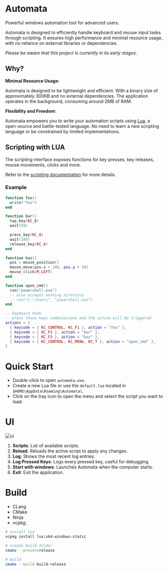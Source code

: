 # Automata
Powerful windows automation tool for advanced users.

Automata is designed to efficiently handle keyboard and mouse input tasks through scripting.
It ensures high performance and minimal resource usage, with no reliance on external libraries or dependencies.

*Please be aware that this project is currently in its early stages.*

## Why?

**Minimal Resource Usage**:

Automata is designed to be lightweight and efficient. With a binary size of approximately 300KB and no external dependencies. The application operates in the background, consuming around 2MB of RAM.

**Flexibility and Freedom**:

Automata empowers you to write your automation scripts using [Lua](https://www.lua.org/), a open-source and battle-tested language. No need to learn a new scripting language or be constrained by limited implementations.

## Scripting with LUA
The scripting interface exposes functions for key presses, key releases, mouse movements, clicks and more.

Refer to the [scripting documentation](doc/scripting.md) for more details.

### Example

```lua
function foo()
  write("foo")
end

function bar()
  tap_key(KC_B)
  wait(50)

  press_key(KC_A)
  wait(100)
  release_key(KC_A)
end

function baz()
  pos = mouse_position()
  mouse_move(pos.x + 100, pos.y + 50)
  mouse_click(M_LEFT)
end

function open_cmd()
  run("powershell.exe")
  -- also accepts working directory
  -- run("C:\\Users", "powershell.exe")
end

-- keyboard hook
-- press those keys combinations and the action will be triggered
actions = {
  { keycode = { KC_CONTROL, KC_F1 }, action = "foo" },
  { keycode = { KC_F2 }, action = "bar" },
  { keycode = { KC_F3 }, action = "baz" },
  { keycode = { KC_CONTROL, KC_MENU, KC_T }, action = "open_cmd" },
}
```

# Quick Start

- Double-click to open `automata.exe`.
- Create a new Lua file or use the `default.lua` located in `$HOME\AppData\Roaming\Automata\`.
- Click on the tray icon to open the menu and select the script you want to load.

# UI

![ui](https://github.com/fbeline/automata/assets/5730881/39e1affb-cd3e-402b-b1ae-daeb413e7a94)

1. **Scripts**: List of available scripts.
1. **Reload**: Reloads the active script to apply any changes.
1. **Log**: Shows the most recent log entries.
1. **Log Pressed Keys**: Logs every pressed key, useful for debugging.
1. **Start with windows**: Launches Automata when the computer starts.
1. **Exit**: Exit the application.

# Build

- CLang
- CMake
- Ninja
- vcpkg; 

```bash
# install lua
vcpkg install lua:x64-windows-static

# create build folder 
cmake --preset=release

# build
cmake --build build-release
```
